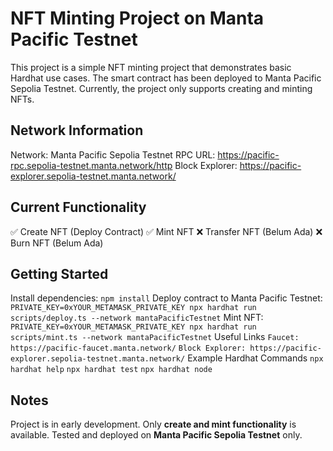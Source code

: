 # NFT Minting Project on Manta Pacific Testnet
This project is a simple NFT minting project that demonstrates basic Hardhat use cases. The smart contract has been deployed to Manta Pacific Sepolia Testnet. Currently, the project only supports creating and minting NFTs.

## Network Information
Network: Manta Pacific Sepolia Testnet
RPC URL: https://pacific-rpc.sepolia-testnet.manta.network/http
Block Explorer: https://pacific-explorer.sepolia-testnet.manta.network/

## Current Functionality
✅ Create NFT (Deploy Contract)
✅ Mint NFT
❌ Transfer NFT (Belum Ada)
❌ Burn NFT (Belum Ada)

## Getting Started
Install dependencies:
`npm install`
Deploy contract to Manta Pacific Testnet:
`PRIVATE_KEY=0xYOUR_METAMASK_PRIVATE_KEY npx hardhat run scripts/deploy.ts --network mantaPacificTestnet`
Mint NFT:
`PRIVATE_KEY=0xYOUR_METAMASK_PRIVATE_KEY npx hardhat run scripts/mint.ts --network mantaPacificTestnet`
Useful Links
`Faucet: https://pacific-faucet.manta.network/`
`Block Explorer: https://pacific-explorer.sepolia-testnet.manta.network/`
Example Hardhat Commands
`npx hardhat help`
`npx hardhat test`
`npx hardhat node`

## Notes
Project is in early development. Only **create and mint functionality** is available.
Tested and deployed on **Manta Pacific Sepolia Testnet** only.


